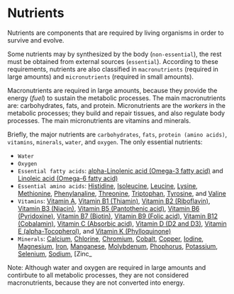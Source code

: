 # Nutrients

Nutrients are components that are required by living organisms in order to survive and evolve.

Some nutrients may by synthesized by the body (`non-essential`), the rest must be obtained from external sources (`essential`).
According to these requirements, nutrients are also classified in `macronutrients` (required in large amounts) and `micronutrients` (required in small amounts).

Macronutrients are required in large amounts, because they provide the energy (_fuel_) to sustain the metabolic processes. The main macronutrients are: carbohydrates, fats, and protein.
Micronutrients are the _workers_ in the metabolic processes; they build and repair tissues, and also regulate body processes. The main micronutrients are vitamins and minerals.

Briefly, the major nutrients are `carbohydrates`, `fats`, `protein (amino acids)`, `vitamins`, `minerals`, `water`, and `oxygen`. The only essential nutrients:
- `Water`
- `Oxygen`
- `Essential fatty acids`: [alpha-Linolenic acid (Omega-3 fatty acid)](macronutrients/aLinolenicAcid.md) and [Linoleic acid (Omega-6 fatty acid)](macronutrients/linoleicAcid.md)
- `Essential amino acids`: [Histidine](), [Isoleucine](), [Leucine](), [Lysine](), [Methionine](), [Phenylanaline](), 
[Threonine](), [Triptophan](), [Tyrosine](), and [Valine]()
- `Vitamins`: [Vitamin A](micronutrients/vitamins/vitaminA.md), [Vitamin B1 (Thiamin)](), [Vitamin B2 (Riboflavin)](), [Vitamin B3 (Niacin)](), 
[Vitamin B5 (Pantothenic acid)](), [Vitamin B6 (Pyridoxine)](), [Vitamin B7 (Biotin)](), [Vitamin B9 (Folic acid)](), 
[Vitamin B12 (Cobalamin)](), [Vitamin C (Absorbic acid)](), [Vitamin D (D2 and D3)](), [Vitamin E (alpha-Tocopherol)](), 
and [Vitamin K (Phylloquinone)]()
- `Minerals`: [Calcium](), [Chlorine](), [Chromium](), [Cobalt](), [Copper](), [Iodine](), [Magnesium](), [Iron](), 
[Manganese](), [Molybdenum](), [Phophorus](), [Potassium](), [Selenium](), [Sodium](), [Zinc_

Note: Although water and oxygen are required in large amounts and contirbute to all metabolic processes, they are not considered macronutrients, because they are not converted into energy.